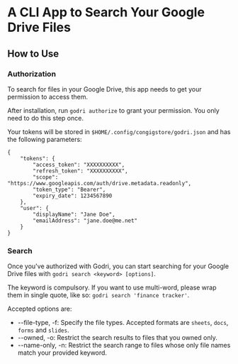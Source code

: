 # A CLI App to Search Your Google Drive Files

## How to Use

### Authorization

To search for files in your Google Drive, this app needs to get your permission to access them.

After installation, run `godri authorize` to grant your permission. You only need to do this step once.

Your tokens will be stored in `$HOME/.config/congigstore/godri.json` and has the following parameters:

```
{
    "tokens": {
        "access_token": "XXXXXXXXXX",
        "refresh_token": "XXXXXXXXXX",
        "scope": "https://www.googleapis.com/auth/drive.metadata.readonly",
        "token_type": "Bearer",
        "expiry_date": 1234567890
    },
    "user": {
        "displayName": "Jane Doe",
        "emailAddress": "jane.doe@me.net"
    }
}
```

### Search

Once you've authorized with Godri, you can start searching for your Google Drive files with `godri search <keyword> [options]`.

The keyword is compulsory. If you want to use multi-word, please wrap them in single quote, like so: `godri search 'finance tracker'`.

Accepted options are:

- --file-type, -f: Specify the file types. Accepted formats are `sheets`, `docs`, `forms` and `slides`.
- --owned, -o: Restrict the search results to files that you owned only.
- --name-only, -n: Restrict the search range to files whose only file names match your provided keyword.
